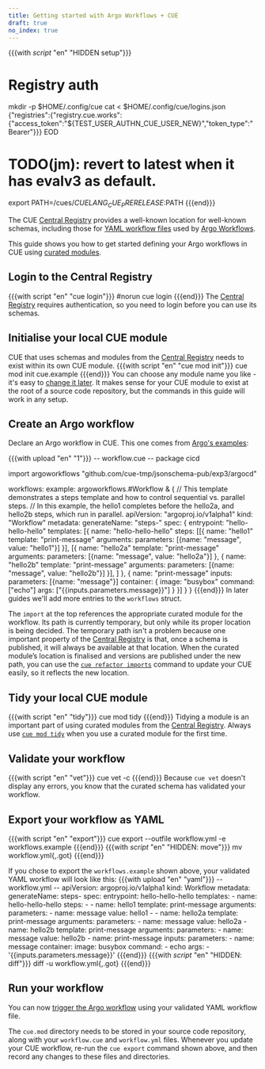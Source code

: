 ```yaml
---
title: Getting started with Argo Workflows + CUE
draft: true
no_index: true
---
```


{{{with _script_ "en" "HIDDEN setup"}}}
# Registry auth
mkdir -p $HOME/.config/cue
cat <<EOD > $HOME/.config/cue/logins.json
{"registries":{"registry.cue.works":{"access_token":"${TEST_USER_AUTHN_CUE_USER_NEW}","token_type":"Bearer"}}}
EOD

# TODO(jm): revert to latest when it has evalv3 as default.
export PATH=/cues/$CUELANG_CUE_PRERELEASE:$PATH
{{{end}}}

The CUE
[Central Registry](https://registry.cue.works/)
provides a well-known location for well-known schemas, including those for
[YAML workflow files](https://argo-workflows.readthedocs.io/en/latest/fields/)
used by [Argo Workflows](https://argo-workflows.readthedocs.io/en/latest/).

This guide shows you how to get started defining your Argo workflows in CUE using
[curated modules]({{<relref"curated-modules-faq">}}).

## Login to the Central Registry

{{{with script "en" "cue login"}}}
#norun
cue login
{{{end}}}
The
[Central Registry](https://registry.cue.works)
requires authentication, so you need to login before you can use its schemas.

## Initialise your local CUE module

CUE that uses schemas and modules from the
[Central Registry](https://registry.cue.works)
needs to exist within its own CUE module.
{{{with script "en" "cue mod init"}}}
cue mod init cue.example
{{{end}}}
You can choose any module name you like - it's easy to
[change it later](https://cuelang.org/docs/reference/command/cue-help-mod-rename/).
It makes sense for your CUE module to exist at the root of a source code
repository, but the commands in this guide will work in any setup.

## Create an Argo workflow

Declare an Argo workflow in CUE. This one comes from
[Argo's examples](https://github.com/argoproj/argo-workflows/blob/main/examples/steps.yaml):

{{{with upload "en" "1"}}}
-- workflow.cue --
package cicd

import argoworkflows "github.com/cue-tmp/jsonschema-pub/exp3/argocd"

workflows: example: argoworkflows.#Workflow & {
	// This template demonstrates a steps template and how to control sequential vs. parallel steps.
	// In this example, the hello1 completes before the hello2a, and hello2b steps, which run in parallel.
	apiVersion: "argoproj.io/v1alpha1"
	kind:       "Workflow"
	metadata: generateName: "steps-"
	spec: {
		entrypoint: "hello-hello-hello"
		templates: [{
			name: "hello-hello-hello"
			steps: [[{
				name:     "hello1"
				template: "print-message"
				arguments: parameters: [{name: "message", value: "hello1"}]
			}], [{
				name:     "hello2a"
				template: "print-message"
				arguments: parameters: [{name: "message", value: "hello2a"}]
			}, {
				name:     "hello2b"
				template: "print-message"
				arguments: parameters: [{name: "message", value: "hello2b"}]
			}],
			]
		}, {
			name: "print-message"
			inputs: parameters: [{name: "message"}]
			container: {
				image: "busybox"
				command: ["echo"]
				args: ["{{inputs.parameters.message}}"]
			}
		}]
	}
}
{{{end}}}
In later guides we'll add more entries to the `workflows` struct.

The `import` at the top references the appropriate curated module for the workflow.
Its path is currently temporary, but only while its proper location is being decided.
The temporary path isn't a problem because one important property of the
[Central Registry](https://registry.cue.works)
is that, once a schema is published, it will always be
available at that location.
When the curated module’s location is finalised and versions are published
under the new path, you can use the
[`cue refactor imports`](https://cuelang.org/docs/reference/command/cue-help-refactor-imports/)
command to update your CUE easily, so it reflects the new location.

## Tidy your local CUE module

{{{with script "en" "tidy"}}}
cue mod tidy
{{{end}}}
Tidying a module is an important part of using curated modules from the
[Central Registry](https://registry.cue.works).
Always use
[`cue mod tidy`](https://cuelang.org/docs/reference/command/cue-help-mod-tidy/)
when you use a curated module for the first time.

## Validate your workflow

{{{with script "en" "vet"}}}
cue vet -c
{{{end}}}
Because `cue vet` doesn't display any errors, you know that the curated schema has validated your workflow.

## Export your workflow as YAML

{{{with script "en" "export"}}}
cue export --outfile workflow.yml -e workflows.example
{{{end}}}
{{{with _script_ "en" "HIDDEN: move"}}}
mv workflow.yml{,.got}
{{{end}}}

If you chose to export the `workflows.example` shown above,
your validated YAML workflow will look like this:
{{{with upload "en" "yaml"}}}
-- workflow.yml --
apiVersion: argoproj.io/v1alpha1
kind: Workflow
metadata:
  generateName: steps-
spec:
  entrypoint: hello-hello-hello
  templates:
    - name: hello-hello-hello
      steps:
        - - name: hello1
            template: print-message
            arguments:
              parameters:
                - name: message
                  value: hello1
        - - name: hello2a
            template: print-message
            arguments:
              parameters:
                - name: message
                  value: hello2a
          - name: hello2b
            template: print-message
            arguments:
              parameters:
                - name: message
                  value: hello2b
    - name: print-message
      inputs:
        parameters:
          - name: message
      container:
        image: busybox
        command:
          - echo
        args:
          - '{{inputs.parameters.message}}'
{{{end}}}
{{{with _script_ "en" "HIDDEN: diff"}}}
diff -u workflow.yml{,.got}
{{{end}}}

## Run your workflow

You can now
[trigger the Argo workflow](https://argo-workflows.readthedocs.io/en/latest/quick-start/#submit-an-example-workflow)
using your validated YAML workflow file.

The `cue.mod` directory needs to be stored in your source code repository,
along with your `workflow.cue` and `workflow.yml` files.
Whenever you update your CUE workflow, re-run the `cue export` command shown
above, and then record any changes to these files and directories.

